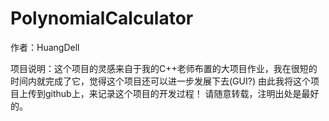 # PolynomialCalculator
作者：HuangDell

项目说明：这个项目的灵感来自于我的C++老师布置的大项目作业，我在很短的时间内就完成了它，觉得这个项目还可以进一步发展下去(GUI?)
由此我将这个项目上传到github上，来记录这个项目的开发过程！
请随意转载，注明出处是最好的。
